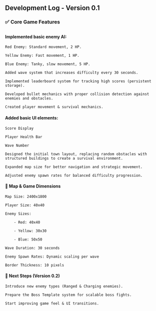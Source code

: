 ## Development Log - Version 0.1

### ✅ Core Game Features

##

#### Implemented basic enemy AI:

    Red Enemy: Standard movement, 2 HP.

    Yellow Enemy: Fast movement, 1 HP.

    Blue Enemy: Tanky, slow movement, 5 HP.

    Added wave system that increases difficulty every 30 seconds.

    Implemented leaderboard system for tracking high scores (persistent storage).

    Developed bullet mechanics with proper collision detection against enemies and obstacles.

    Created player movement & survival mechanics.

#### Added basic UI elements:

    Score Display

    Player Health Bar

    Wave Number

    Designed the initial town layout, replacing random obstacles with structured buildings to create a survival environment.

    Expanded map size for better navigation and strategic movement.

    Adjusted enemy spawn rates for balanced difficulty progression.

#### 📌 Map & Game Dimensions

    Map Size: 2400x1800

    Player Size: 40x40

    Enemy Sizes:

        - Red: 40x40

        - Yellow: 30x30

        - Blue: 50x50

    Wave Duration: 30 seconds

    Enemy Spawn Rates: Dynamic scaling per wave

    Border Thickness: 10 pixels

#### 🚀 Next Steps (Version 0.2)

    Introduce new enemy types (Ranged & Charging enemies).

    Prepare the Boss Template system for scalable boss fights.

    Start improving game feel & UI transitions.

